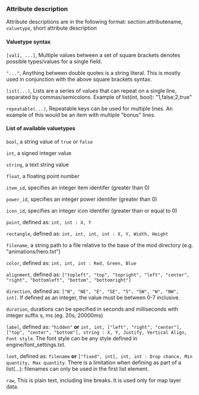 ### Attribute description
Attribute descriptions are in the following format: section.attributename, `valuetype`, short attribute description

#### Valuetype syntax

`[val1, ...]`, Multiple values between a set of square brackets denotes possible types/values for a single field.

`"..."`, Anything between double quotes is a string literal. This is mostly used in conjunction with the above square brackets syntax.

`list(...)`, Lists are a series of values that can repeat on a single line, separated by commas/semicolons. Example of list(int, bool): "1,false;2,true"

`repeatable(...)`, Repeatable keys can be used for multiple lines. An example of this would be an item with multiple "bonus" lines.

#### List of available valuetypes

`bool`, a string value of `true` or `false`

`int`, a signed integer value

`string`, a text string value

`float`, a floating point number

`item_id`, specifies an integer item identifer (greater than 0)

`power_id`, specifies an integer power identifer (greater than 0)

`icon_id`, specifies an integer icon identifer (greater than or equal to 0)

`point`, defined as: `int, int : X, Y`

`rectangle`, defined as: `int, int, int, int : X, Y, Width, Height`

`filename`, a string path to a file relative to the base of the mod directory (e.g. "animations/hero.txt")

`color`, defined as: `int, int, int : Red, Green, Blue`

`alignment`, defined as: `["topleft", "top", "topright", "left", "center", "right", "bottomleft", "bottom", "bottomright"]`

`direction`, defined as: `["N", "NE", "E", "SE", "S", "SW", "W", "NW", int]`. If defined as an integer, the value must be between 0-7 inclusive.

`duration`, durations can be specified in seconds and milliseconds with integer suffix s, ms (eg. 20s, 20000ms)

`label`, defined as: `"hidden"` **or** `int, int, ["left", "right", "center"], ["top", "center", "bottom"], string : X, Y, Justify, Vertical Align, Font style`. The font style can be any style defined in engine/font\_settings.txt.

`loot`, defined as: `filename` **or** `["fixed", int], int, int : Drop chance, Min quantity, Max quantity`. There is a limitation when defining as part of a list(...): filenames can only be used in the first list element.

`raw`, This is plain text, including line breaks. It is used only for map layer data.

